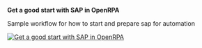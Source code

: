 **Get a good start with SAP in OpenRPA**

Sample workflow for how to start and prepare sap for automation

[![Get a good start with SAP in OpenRPA](https://img.youtube.com/vi/nDLKHrX3SxE/2.jpg)](https://youtu.be/nDLKHrX3SxE)

